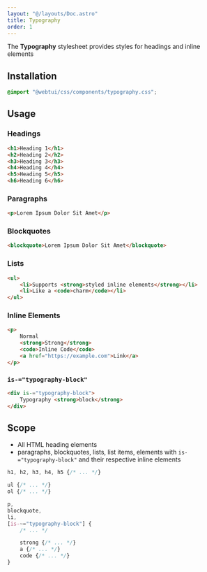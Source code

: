 ```yaml
---
layout: "@/layouts/Doc.astro"
title: Typography
order: 1
---
```


The **Typography** stylesheet provides styles for headings and inline elements

## Installation

```css
@import "@webtui/css/components/typography.css";
```

## Usage

### Headings

```html
<h1>Heading 1</h1>
<h2>Heading 2</h2>
<h3>Heading 3</h3>
<h4>Heading 4</h4>
<h5>Heading 5</h5>
<h6>Heading 6</h6>
```

### Paragraphs

```html
<p>Lorem Ipsum Dolor Sit Amet</p>
```

### Blockquotes

```html
<blockquote>Lorem Ipsum Dolor Sit Amet</blockquote>
```

### Lists

```html
<ul>
    <li>Supports <strong>styled inline elements</strong></li>
    <li>Like a <code>charm</code></li>
</ul>
```

### Inline Elements

```html
<p>
    Normal
    <strong>Strong</strong>
    <code>Inline Code</code>
    <a href="https://example.com">Link</a>
</p>
```

### `is-="typography-block"`

```html
<div is-="typography-block">
    Typography <strong>block</strong>
</div>
```

## Scope

- All HTML heading elements
- paragraphs, blockquotes, lists, list items, elements with `is-="typography-block"` and their respective inline elements

```css
h1, h2, h3, h4, h5 {/* ... */}

ul {/* ... */}
ol {/* ... */}

p,
blockquote,
li,
[is-~="typography-block"] {
    /* ... */

    strong {/* ... */}
    a {/* ... */}
    code {/* ... */}
}
```
